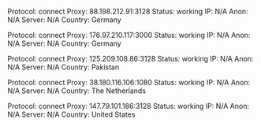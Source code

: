Protocol: connect
Proxy: 88.198.212.91:3128
Status: working
IP: N/A
Anon: N/A
Server: N/A
Country: Germany

Protocol: connect
Proxy: 176.97.210.117:3000
Status: working
IP: N/A
Anon: N/A
Server: N/A
Country: Germany

Protocol: connect
Proxy: 125.209.108.86:3128
Status: working
IP: N/A
Anon: N/A
Server: N/A
Country: Pakistan

Protocol: connect
Proxy: 38.180.116.106:1080
Status: working
IP: N/A
Anon: N/A
Server: N/A
Country: The Netherlands

Protocol: connect
Proxy: 147.79.101.186:3128
Status: working
IP: N/A
Anon: N/A
Server: N/A
Country: United States

